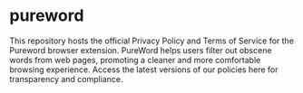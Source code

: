 # pureword
This repository hosts the official Privacy Policy and Terms of Service for the Pureword browser extension. PureWord helps users filter out obscene words from web pages, promoting a cleaner and more comfortable browsing experience. Access the latest versions of our policies here for transparency and compliance.
